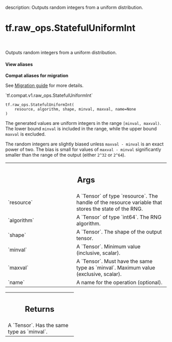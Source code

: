 description: Outputs random integers from a uniform distribution.

<div itemscope itemtype="http://developers.google.com/ReferenceObject">
<meta itemprop="name" content="tf.raw_ops.StatefulUniformInt" />
<meta itemprop="path" content="Stable" />
</div>

# tf.raw_ops.StatefulUniformInt

<!-- Insert buttons and diff -->

<table class="tfo-notebook-buttons tfo-api nocontent" align="left">

</table>



Outputs random integers from a uniform distribution.

<section class="expandable">
  <h4 class="showalways">View aliases</h4>
  <p>
<b>Compat aliases for migration</b>
<p>See
<a href="https://www.tensorflow.org/guide/migrate">Migration guide</a> for
more details.</p>
<p>`tf.compat.v1.raw_ops.StatefulUniformInt`</p>
</p>
</section>

<pre class="devsite-click-to-copy prettyprint lang-py tfo-signature-link">
<code>tf.raw_ops.StatefulUniformInt(
    resource, algorithm, shape, minval, maxval, name=None
)
</code></pre>



<!-- Placeholder for "Used in" -->

The generated values are uniform integers in the range `[minval, maxval)`.
The lower bound `minval` is included in the range, while the upper bound
`maxval` is excluded.

The random integers are slightly biased unless `maxval - minval` is an exact
power of two.  The bias is small for values of `maxval - minval` significantly
smaller than the range of the output (either `2^32` or `2^64`).

<!-- Tabular view -->
 <table class="responsive fixed orange">
<colgroup><col width="214px"><col></colgroup>
<tr><th colspan="2"><h2 class="add-link">Args</h2></th></tr>

<tr>
<td>
`resource`
</td>
<td>
A `Tensor` of type `resource`.
The handle of the resource variable that stores the state of the RNG.
</td>
</tr><tr>
<td>
`algorithm`
</td>
<td>
A `Tensor` of type `int64`. The RNG algorithm.
</td>
</tr><tr>
<td>
`shape`
</td>
<td>
A `Tensor`. The shape of the output tensor.
</td>
</tr><tr>
<td>
`minval`
</td>
<td>
A `Tensor`. Minimum value (inclusive, scalar).
</td>
</tr><tr>
<td>
`maxval`
</td>
<td>
A `Tensor`. Must have the same type as `minval`.
Maximum value (exclusive, scalar).
</td>
</tr><tr>
<td>
`name`
</td>
<td>
A name for the operation (optional).
</td>
</tr>
</table>



<!-- Tabular view -->
 <table class="responsive fixed orange">
<colgroup><col width="214px"><col></colgroup>
<tr><th colspan="2"><h2 class="add-link">Returns</h2></th></tr>
<tr class="alt">
<td colspan="2">
A `Tensor`. Has the same type as `minval`.
</td>
</tr>

</table>

